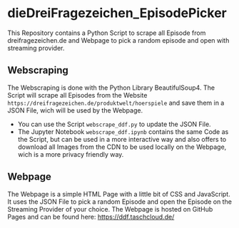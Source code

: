 # dieDreiFragezeichen_EpisodePicker
This Repository contains a Python Script to scrape all Episode from dreifragezeichen.de and Webpage to pick a random episode and open with streaming provider.

## Webscraping
The Webscraping is done with the Python Library BeautifulSoup4. The Script will scrape all Episodes from the Website `https://dreifragezeichen.de/produktwelt/hoerspiele` and save them in a JSON File, wich will be used by the Webpage.
- You can use the Script `webscrape_ddf.py` to update the JSON File.
 - The Jupyter Notebook `webscrape_ddf.ipynb` contains the same Code as the Script, but can be used in a more interactive way and also offers to download all Images from the CDN to be used locally on the Webpage, wich is a more privacy friendly way.

## Webpage
The Webpage is a simple HTML Page with a little bit of CSS and JavaScript. It uses the JSON File to pick a random Episode and open the Episode on the Streaming Provider of your choice. 
The Webpage is hosted on GitHub Pages and can be found here: https://ddf.taschcloud.de/